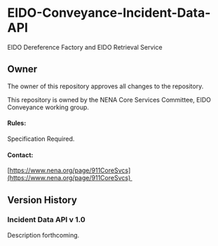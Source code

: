 # EIDO-Conveyance-Incident-Data-API

EIDO Dereference Factory and EIDO Retrieval Service

## Owner

The owner of this repository approves all changes to the repository. 

This repository is owned by the NENA Core Services Committee, EIDO Conveyance working group.

#### Rules:

Specification Required. 

#### Contact:

[https://www.nena.org/page/911CoreSvcs](https://www.nena.org/page/911CoreSvcs) 

## Version History

### Incident Data API v 1.0

Description forthcoming.
